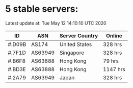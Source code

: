 # 5 stable servers:

Latest update at: Tue May 12 14:10:10 UTC 2020

| ID | ASN | Server Country | Online |
| -- | --- | -------------- | ------ |
| #.D09B | AS174 | United States | 328 hrs |
| #.7F1D | AS63949 | Singapore | 328 hrs |
| #.B6F8 | AS63888 | Hong Kong | 79 hrs |
| #.BD3E | AS63888 | Hong Kong | 1147 hrs |
| #.2A79 | AS63949 | Japan | 328 hrs |

